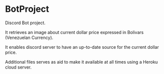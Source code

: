 # BotProject

Discord Bot project.

It retrieves an image about current dollar price expressed in Bolivars (Venezuelan Currency).

It enables discord server to have an up-to-date source for the current dollar price.

 Additional files serves as aid to make it available at all times using a Heroku cloud server.
